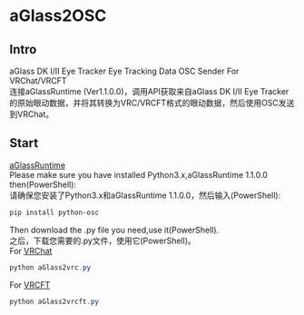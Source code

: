 # aGlass2OSC

## Intro
aGlass DK I/II Eye Tracker Eye Tracking Data OSC Sender For VRChat/VRCFT   
连接aGlassRuntime (Ver1.1.0.0)，调用API获取来自aGlass DK I/II Eye Tracker的原始眼动数据，并将其转换为VRC/VRCFT格式的眼动数据，然后使用OSC发送到VRChat。   

## Start
[aGlassRuntime](https://www.7invensun.com/filedownload/179638)   
Please make sure you have installed Python3.x,aGlassRuntime 1.1.0.0 then(PowerShell):   
请确保您安装了Python3.x和aGlassRuntime 1.1.0.0，然后输入(PowerShell):   
```PowerShell
pip install python-osc
```
Then download the .py file you need,use it(PowerShell).   
之后，下载您需要的.py文件，使用它(PowerShell)。   
For [VRChat](https://docs.vrchat.com/docs/osc-eye-tracking)
```PowerShell
python aGlass2vrc.py
```
For [VRCFT](https://docs.vrcft.io/docs/tutorial-avatars/tutorial-avatars-extras/parameters)
```PowerShell
python aGlass2vrcft.py
```
